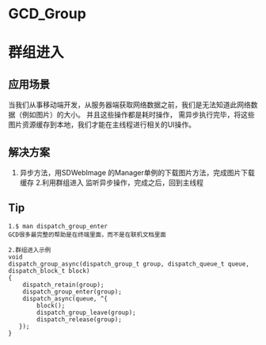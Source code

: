 # GCD_Group
群组进入
=================================== 

应用场景 
----------------------------------- 
当我们从事移动端开发，从服务器端获取网络数据之前，我们是无法知道此网络数据（例如图片）的大小。
并且这些操作都是耗时操作， 需异步执行完毕，将这些图片资源缓存到本地，我们才能在主线程进行相关的UI操作。

解决方案
----------------------------------- 
1. 异步方法，用SDWebImage 的Manager单例的下载图片方法，完成图片下载缓存
2.利用群组进入 监听异步操作，完成之后，回到主线程

Tip
----------------------------------- 
    1.$ man dispatch_group_enter
    GCD很多最完整的帮助是在终端里面，而不是在联机文档里面
    
    2.群组进入示例
    void
    dispatch_group_async(dispatch_group_t group, dispatch_queue_t queue, dispatch_block_t block)
    {
        dispatch_retain(group);
        dispatch_group_enter(group);
        dispatch_async(queue, ^{
            block();
            dispatch_group_leave(group);
            dispatch_release(group);
       });
    }
